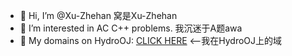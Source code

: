 - 👋 Hi, I’m @Xu-Zhehan  窝是Xu-Zhehan
- 👀 I’m interested in AC C++ problems.  我沉迷于A题awa
- 📝 My domains on HydroOJ: [CLICK HERE](https://hydro.ac/d/Xus_casual_creation/domain/join) <--我在HydroOJ上的域

<!---
Xu-Zhehan/Xu-Zhehan is a ✨ special ✨ repository because its `README.md` (this file) appears on your GitHub profile.
You can click the Preview link to take a look at your changes.
--->
